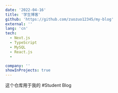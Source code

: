 ```yaml
---
date: '2022-04-16'
title: '学生博客'
github: 'https://github.com/zuozuo12345/my-blog'
external: ''
lang: 'cn'
tech:
  - Next.js
  - TypeScript
  - MySQL
  - React.js
  - 

company: ''
showInProjects: true
---
```

这个仓库用于我的 #Student Blog
